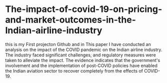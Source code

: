 # The-impact-of-covid-19-on-pricing-and-market-outcomes-in-the-Indian-airline-industry
this is my First projecton Github and in This paper I have conducted an analysis on the impact of the COVID pandemic on the Indian airline industry. The industry faced
significant challenges, and regulatory measures were taken to alleviate the impact. The evidence indicates that the 
government's involvement and the implementation of post-COVID policies have enabled the Indian aviation sector
to recover completely from the effects of COVID-19.
